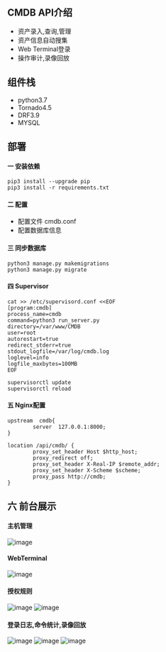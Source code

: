 ## CMDB API介绍

- 资产录入,查询,管理
- 资产信息自动搜集
- Web Terminal登录
- 操作审计,录像回放

## 组件栈
- python3.7
- Tornado4.5
- DRF3.9
- MYSQL


## 部署

#### 一 安装依赖
```
pip3 install --upgrade pip
pip3 install -r requirements.txt
```

#### 二 配置
- 配置文件 cmdb.conf
- 配置数据库信息

#### 三 同步数据库
```
python3 manage.py makemigrations
python3 manage.py migrate
```

#### 四 Supervisor
```
cat >> /etc/supervisord.conf <<EOF
[program:cmdb]
process_name=cmdb
command=python3 run_server.py
directory=/var/www/CMDB
user=root
autorestart=true
redirect_stderr=true
stdout_logfile=/var/log/cmdb.log
loglevel=info
logfile_maxbytes=100MB
EOF

supervisorctl update
supervisorctl reload
```

#### 五 Nginx配置
```
upstream  cmdb{
        server  127.0.0.1:8000;
}

location /api/cmdb/ {
        proxy_set_header Host $http_host;
        proxy_redirect off;
        proxy_set_header X-Real-IP $remote_addr;
        proxy_set_header X-Scheme $scheme;
        proxy_pass http://cmdb;
}
```

## 六 前台展示
#### 主机管理
![image](https://raw.githubusercontent.com/yangmv/SuperCMDB/master/static/images/01.png)

#### WebTerminal
![image](https://raw.githubusercontent.com/yangmv/SuperCMDB/master/static/images/04.png)

#### 授权规则
![image](https://raw.githubusercontent.com/yangmv/SuperCMDB/master/static/images/02.png)
![image](https://raw.githubusercontent.com/yangmv/SuperCMDB/master/static/images/03.png)

#### 登录日志,命令统计,录像回放
![image](https://raw.githubusercontent.com/yangmv/SuperCMDB/master/static/images/05.png)
![image](https://raw.githubusercontent.com/yangmv/SuperCMDB/master/static/images/06.png)
![image](https://raw.githubusercontent.com/yangmv/SuperCMDB/master/static/images/07.png)
